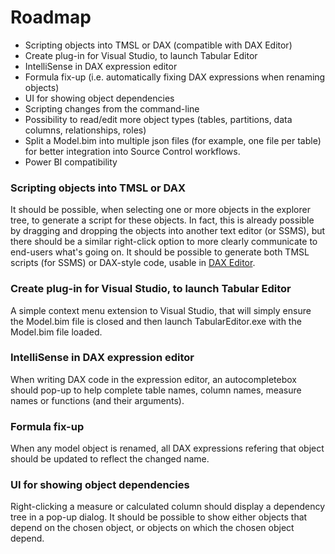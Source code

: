 # Roadmap

* Scripting objects into TMSL or DAX (compatible with DAX Editor)
* Create plug-in for Visual Studio, to launch Tabular Editor
* IntelliSense in DAX expression editor
* Formula fix-up (i.e. automatically fixing DAX expressions when renaming objects)
* UI for showing object dependencies
* Scripting changes from the command-line
* Possibility to read/edit more object types (tables, partitions, data columns, relationships, roles)
* Split a Model.bim into multiple json files (for example, one file per table) for better integration into Source Control workflows.
* Power BI compatibility


### Scripting objects into TMSL or DAX

It should be possible, when selecting one or more objects in the explorer tree, to generate a script for these objects. In fact, this is already possible by dragging and dropping the objects into another text editor (or SSMS), but there should be a similar right-click option to more clearly communicate to end-users what's going on. It should be possible to generate both TMSL scripts (for SSMS) or DAX-style code, usable in [DAX Editor](https://github.com/DaxEditor/).

### Create plug-in for Visual Studio, to launch Tabular Editor

A simple context menu extension to Visual Studio, that will simply ensure the Model.bim file is closed and then launch TabularEditor.exe with the Model.bim file loaded.

### IntelliSense in DAX expression editor

When writing DAX code in the expression editor, an autocompletebox should pop-up to help complete table names, column names, measure names or functions (and their arguments).

### Formula fix-up

When any model object is renamed, all DAX expressions refering that object should be updated to reflect the changed name.

### UI for showing object dependencies

Right-clicking a measure or calculated column should display a dependency tree in a pop-up dialog. It should be possible to show either objects that depend on the chosen object, or objects on which the chosen object depend.

